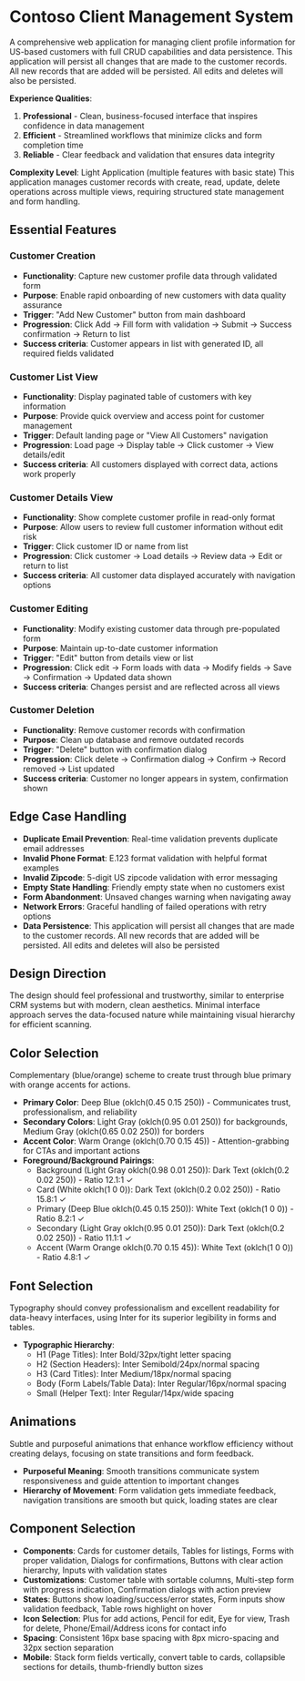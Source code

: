 # Contoso Client Management System

A comprehensive web application for managing client profile information for US-based customers with full CRUD capabilities and data persistence. This application will persist all changes that are made to the customer records. All new records that are added will be persisted. All edits and deletes will also be persisted.

**Experience Qualities**:
1. **Professional** - Clean, business-focused interface that inspires confidence in data management
2. **Efficient** - Streamlined workflows that minimize clicks and form completion time
3. **Reliable** - Clear feedback and validation that ensures data integrity

**Complexity Level**: Light Application (multiple features with basic state)
This application manages customer records with create, read, update, delete operations across multiple views, requiring structured state management and form handling.

## Essential Features

### Customer Creation
- **Functionality**: Capture new customer profile data through validated form
- **Purpose**: Enable rapid onboarding of new customers with data quality assurance
- **Trigger**: "Add New Customer" button from main dashboard
- **Progression**: Click Add → Fill form with validation → Submit → Success confirmation → Return to list
- **Success criteria**: Customer appears in list with generated ID, all required fields validated

### Customer List View
- **Functionality**: Display paginated table of customers with key information
- **Purpose**: Provide quick overview and access point for customer management
- **Trigger**: Default landing page or "View All Customers" navigation
- **Progression**: Load page → Display table → Click customer → View details/edit
- **Success criteria**: All customers displayed with correct data, actions work properly

### Customer Details View
- **Functionality**: Show complete customer profile in read-only format
- **Purpose**: Allow users to review full customer information without edit risk
- **Trigger**: Click customer ID or name from list
- **Progression**: Click customer → Load details → Review data → Edit or return to list
- **Success criteria**: All customer data displayed accurately with navigation options

### Customer Editing
- **Functionality**: Modify existing customer data through pre-populated form
- **Purpose**: Maintain up-to-date customer information
- **Trigger**: "Edit" button from details view or list
- **Progression**: Click edit → Form loads with data → Modify fields → Save → Confirmation → Updated data shown
- **Success criteria**: Changes persist and are reflected across all views

### Customer Deletion
- **Functionality**: Remove customer records with confirmation
- **Purpose**: Clean up database and remove outdated records
- **Trigger**: "Delete" button with confirmation dialog
- **Progression**: Click delete → Confirmation dialog → Confirm → Record removed → List updated
- **Success criteria**: Customer no longer appears in system, confirmation shown

## Edge Case Handling
- **Duplicate Email Prevention**: Real-time validation prevents duplicate email addresses
- **Invalid Phone Format**: E.123 format validation with helpful format examples
- **Invalid Zipcode**: 5-digit US zipcode validation with error messaging
- **Empty State Handling**: Friendly empty state when no customers exist
- **Form Abandonment**: Unsaved changes warning when navigating away
- **Network Errors**: Graceful handling of failed operations with retry options
- **Data Persistence**: This application will persist all changes that are made to the customer records. All new records that are added will be persisted. All edits and deletes will also be persisted

## Design Direction
The design should feel professional and trustworthy, similar to enterprise CRM systems but with modern, clean aesthetics. Minimal interface approach serves the data-focused nature while maintaining visual hierarchy for efficient scanning.

## Color Selection
Complementary (blue/orange) scheme to create trust through blue primary with orange accents for actions.

- **Primary Color**: Deep Blue (oklch(0.45 0.15 250)) - Communicates trust, professionalism, and reliability
- **Secondary Colors**: Light Gray (oklch(0.95 0.01 250)) for backgrounds, Medium Gray (oklch(0.65 0.02 250)) for borders
- **Accent Color**: Warm Orange (oklch(0.70 0.15 45)) - Attention-grabbing for CTAs and important actions
- **Foreground/Background Pairings**:
  - Background (Light Gray oklch(0.98 0.01 250)): Dark Text (oklch(0.2 0.02 250)) - Ratio 12.1:1 ✓
  - Card (White oklch(1 0 0)): Dark Text (oklch(0.2 0.02 250)) - Ratio 15.8:1 ✓
  - Primary (Deep Blue oklch(0.45 0.15 250)): White Text (oklch(1 0 0)) - Ratio 8.2:1 ✓
  - Secondary (Light Gray oklch(0.95 0.01 250)): Dark Text (oklch(0.2 0.02 250)) - Ratio 11.1:1 ✓
  - Accent (Warm Orange oklch(0.70 0.15 45)): White Text (oklch(1 0 0)) - Ratio 4.8:1 ✓

## Font Selection
Typography should convey professionalism and excellent readability for data-heavy interfaces, using Inter for its superior legibility in forms and tables.

- **Typographic Hierarchy**:
  - H1 (Page Titles): Inter Bold/32px/tight letter spacing
  - H2 (Section Headers): Inter Semibold/24px/normal spacing
  - H3 (Card Titles): Inter Medium/18px/normal spacing
  - Body (Form Labels/Table Data): Inter Regular/16px/normal spacing
  - Small (Helper Text): Inter Regular/14px/wide spacing

## Animations
Subtle and purposeful animations that enhance workflow efficiency without creating delays, focusing on state transitions and form feedback.

- **Purposeful Meaning**: Smooth transitions communicate system responsiveness and guide attention to important changes
- **Hierarchy of Movement**: Form validation gets immediate feedback, navigation transitions are smooth but quick, loading states are clear

## Component Selection
- **Components**: Cards for customer details, Tables for listings, Forms with proper validation, Dialogs for confirmations, Buttons with clear action hierarchy, Inputs with validation states
- **Customizations**: Customer table with sortable columns, Multi-step form with progress indication, Confirmation dialogs with action preview
- **States**: Buttons show loading/success/error states, Form inputs show validation feedback, Table rows highlight on hover
- **Icon Selection**: Plus for add actions, Pencil for edit, Eye for view, Trash for delete, Phone/Email/Address icons for contact info
- **Spacing**: Consistent 16px base spacing with 8px micro-spacing and 32px section separation
- **Mobile**: Stack form fields vertically, convert table to cards, collapsible sections for details, thumb-friendly button sizes
